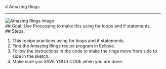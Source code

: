<body><div id="wrap"><div id="main">
<div id="recipeLeftColumn"># Amazing Rings
<hr/><img alt="Amazing Rings image" src="images/amazingRings.png"/>
<div id="recipeGoal">## Goal:
Use Processing to make this using for loops and if statements.</div></div>
<div id="recipeRightColumn"><div id="recipeSteps">## Steps:

<ol id="stepList">
<li>This recipe practices using for loops and if statements.</li>
<li>Find the Amazing Rings recipe program in Eclipse.</li>
<li>Follow the instructions in the code to make the rings move from side to side in the sketch.
</li>
<li>Make sure you SAVE YOUR CODE when you are done. 
            </li>
</ol>
<div id="p3link"></div>
<div style="clear:both;"></div></div></div></div></div><div id="footer"></div></body>
